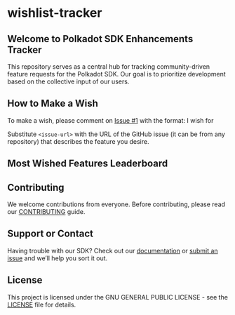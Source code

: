 # wishlist-tracker

## Welcome to Polkadot SDK Enhancements Tracker

This repository serves as a central hub for tracking community-driven feature requests for the Polkadot SDK. Our goal is to prioritize development based on the collective input of our users.

## How to Make a Wish
To make a wish, please comment on [Issue #1](https://github.com/your-username/your-repository/issues/1) with the format:
I wish for <issue-url>

Substitute `<issue-url>` with the URL of the GitHub issue (it can be from any repository) that describes the feature you desire.

## Most Wished Features Leaderboard
<!-- LEADERBOARD:START -->
<!-- LEADERBOARD:END -->

## Contributing
We welcome contributions from everyone. Before contributing, please read our [CONTRIBUTING](CONTRIBUTING.md) guide.

## Support or Contact
Having trouble with our SDK? Check out our [documentation](https://paritytech.github.io/polkadot-sdk/master/polkadot_sdk_docs/) or [submit an issue](https://github.com/paritytech/polkadot-sdk/issues) and we’ll help you sort it out.

## License
This project is licensed under the GNU GENERAL PUBLIC LICENSE - see the [LICENSE](LICENSE.md) file for details.